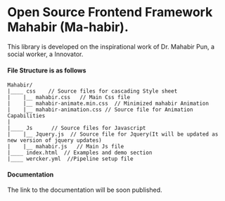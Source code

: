 # Open Source Frontend Framework Mahabir (Ma-habir).

This library is developed on the inspirational work of Dr. Mahabir Pun, a social worker, a Innovator.

#### File Structure is as follows

```text
Mahabir/
|____ css    // Source files for cascading Style sheet
|    |__ mahabir.css   // Main Css file
|    |__ mahabir-animate.min.css  // Minimized mahabir Animation
|    |__ mahabir-animation.css // Source file for Animation Capabilities
|
|____ Js      // Source files for Javascript
|    |__ Jquery.js  // Source file for Jquery(It will be updated as new version of jquery updates)
|    |__ mahabir.js   // Main Js file
|____ index.html  // Examples and demo section
|____ wercker.yml  //Pipeline setup file
```

#### Documentation

The link to the documentation will be soon published.
